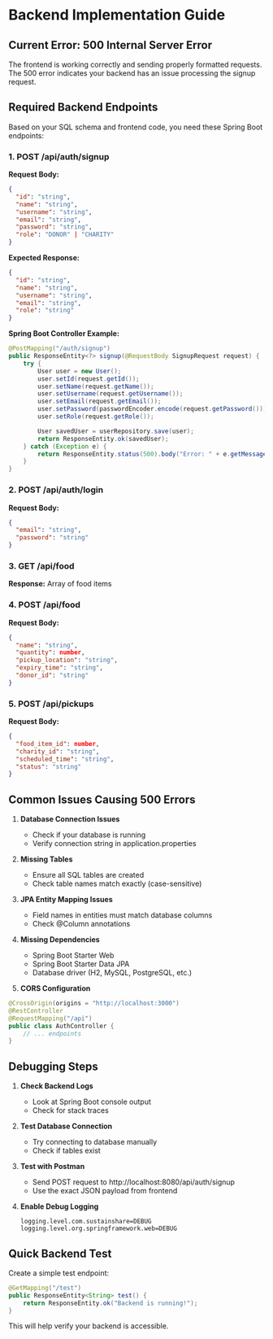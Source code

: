 # Backend Implementation Guide

## Current Error: 500 Internal Server Error

The frontend is working correctly and sending properly formatted requests. The 500 error indicates your backend has an issue processing the signup request.

## Required Backend Endpoints

Based on your SQL schema and frontend code, you need these Spring Boot endpoints:

### 1. POST /api/auth/signup

**Request Body:**

```json
{
  "id": "string",
  "name": "string",
  "username": "string",
  "email": "string",
  "password": "string",
  "role": "DONOR" | "CHARITY"
}
```

**Expected Response:**

```json
{
  "id": "string",
  "name": "string",
  "username": "string",
  "email": "string",
  "role": "string"
}
```

**Spring Boot Controller Example:**

```java
@PostMapping("/auth/signup")
public ResponseEntity<?> signup(@RequestBody SignupRequest request) {
    try {
        User user = new User();
        user.setId(request.getId());
        user.setName(request.getName());
        user.setUsername(request.getUsername());
        user.setEmail(request.getEmail());
        user.setPassword(passwordEncoder.encode(request.getPassword()));
        user.setRole(request.getRole());

        User savedUser = userRepository.save(user);
        return ResponseEntity.ok(savedUser);
    } catch (Exception e) {
        return ResponseEntity.status(500).body("Error: " + e.getMessage());
    }
}
```

### 2. POST /api/auth/login

**Request Body:**

```json
{
  "email": "string",
  "password": "string"
}
```

### 3. GET /api/food

**Response:** Array of food items

### 4. POST /api/food

**Request Body:**

```json
{
  "name": "string",
  "quantity": number,
  "pickup_location": "string",
  "expiry_time": "string",
  "donor_id": "string"
}
```

### 5. POST /api/pickups

**Request Body:**

```json
{
  "food_item_id": number,
  "charity_id": "string",
  "scheduled_time": "string",
  "status": "string"
}
```

## Common Issues Causing 500 Errors

1. **Database Connection Issues**
   - Check if your database is running
   - Verify connection string in application.properties

2. **Missing Tables**
   - Ensure all SQL tables are created
   - Check table names match exactly (case-sensitive)

3. **JPA Entity Mapping Issues**
   - Field names in entities must match database columns
   - Check @Column annotations

4. **Missing Dependencies**
   - Spring Boot Starter Web
   - Spring Boot Starter Data JPA
   - Database driver (H2, MySQL, PostgreSQL, etc.)

5. **CORS Configuration**

```java
@CrossOrigin(origins = "http://localhost:3000")
@RestController
@RequestMapping("/api")
public class AuthController {
    // ... endpoints
}
```

## Debugging Steps

1. **Check Backend Logs**
   - Look at Spring Boot console output
   - Check for stack traces

2. **Test Database Connection**
   - Try connecting to database manually
   - Check if tables exist

3. **Test with Postman**
   - Send POST request to http://localhost:8080/api/auth/signup
   - Use the exact JSON payload from frontend

4. **Enable Debug Logging**
   ```properties
   logging.level.com.sustainshare=DEBUG
   logging.level.org.springframework.web=DEBUG
   ```

## Quick Backend Test

Create a simple test endpoint:

```java
@GetMapping("/test")
public ResponseEntity<String> test() {
    return ResponseEntity.ok("Backend is running!");
}
```

This will help verify your backend is accessible.
